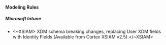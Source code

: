 
#### Modeling Rules

##### Microsoft Intune

-  <~XSIAM> XDM schema breaking changes, replacing User XDM fields with Identity Fields (Available from Cortex XSIAM v2.5).</~XSIAM>
